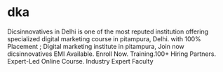 # dka
Dicsinnovatives in Delhi is one of the most reputed institution offering specialized digital marketing course in pitampura, Delhi. with 100% Placement ; Digital marketing institute in pitampura, Join now dicsinnovatives EMI Available. Enroll Now. Training.100+ Hiring Partners. Expert-Led Online Course. Industry Expert Faculty

